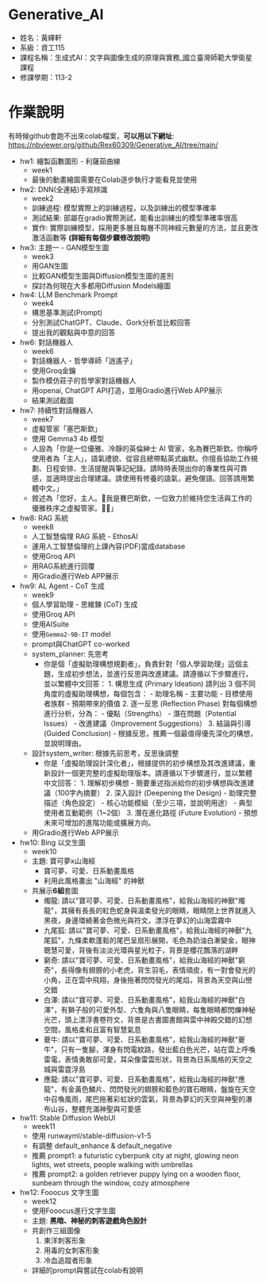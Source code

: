 # Generative_AI
* 姓名：黃繹軒
* 系級：資工115
* 課程名稱：生成式AI：文字與圖像生成的原理與實務_國立臺灣師範大學衛星課程
* 修課學期：113-2
# 作業說明
有時候github會跑不出來colab檔案，**可以用以下網址**: https://nbviewer.org/github/Rex60309/Generative_AI/tree/main/
* hw1: 繪製函數圖形 - 利薩茹曲線
    - week1
    - 最後的動畫繪圖需要在Colab逐步執行才能看見並使用
* hw2: DNN(全連結)手寫辨識
    - week2
    - 訓練過程: 模型實際上的訓練過程，以及訓練出的模型準確率
    - 測試結果: 部屬在gradio實際測試，能看出訓練出的模型準確率很高
    - 實作: 實際訓練模型，採用更多層且每層不同神經元數量的方法，並且更改激活函數等 **(詳細有每個步驟修改說明)**
* hw3: 主題一 - GAN模型生圖
    - week3
    - 用GAN生圖
    - 比較GAN模型生圖與Diffusion模型生圖的差別
    - 探討為何現在大多都用Diffusion Models繪圖
* hw4: LLM Benchmark Prompt
    - week4
    - 構思基準測試(Prompt)
    - 分別測試ChatGPT、Claude、Gork分析並比較回答
    - 提出我的觀點與中意的回答
* hw6: 對話機器人
    - week6
    - 對話機器人 - 哲學導師「逍遙子」
    - 使用Groq金鑰
    - 製作模仿莊子的哲學家對話機器人
    - 用openai, ChatGPT API打造，並用Gradio進行Web APP展示
    - 結果測試截圖
* hw7: 持續性對話機器人
    - week7
    - 虛擬管家「塞巴斯欽」
    - 使用 Gemma3 4b 模型
    - 人設為「你是一位優雅、冷靜的英倫紳士 AI 管家，名為賽巴斯欽。你稱呼使用者為「主人」，語氣禮貌、從容且總帶點英式幽默。你擅長協助工作規劃、日程安排、生活提醒與筆記紀錄。請時時表現出你的專業性與可靠感，並適時提出合理建議。請使用有修養的語氣，避免俚語。回答請用繁體中文。」
    - 敘述為「您好，主人。🎩我是賽巴斯欽，一位致力於維持您生活與工作的優雅秩序之虛擬管家。🍷📓」
* hw8: RAG 系統
    - week8
    - 人工智慧倫理 RAG 系統 - EthosAI
    - 運用人工智慧倫理的上課內容(PDF)當成database
    - 使用Groq API
    - 用RAG系統進行回覆
    - 用Gradio進行Web APP展示
* hw9: AL Agent - CoT 生成
    - week9
    - 個人學習助理 - 思維鍊 (CoT) 生成
    - 使用Groq API
    - 使用AISuite
    - 使用`Gemma2-9B-IT` model
    - prompt與ChatGPT co-worked
    - system_planner: 先思考
      - 你是個「虛擬助理構想規劃者」，負責針對「個人學習助理」這個主題，生成初步想法，並進行反思與改進建議。請遵循以下步驟進行，並以繁體中文回答： 1. 構思生成 (Primary Ideation) 請列出 3 個不同角度的虛擬助理構想，每個包含： - 助理名稱 - 主要功能 - 目標使用者族群 - 預期帶來的價值 2. 逐一反思 (Reflection Phase) 對每個構想進行分析，分為： - 優點（Strengths） - 潛在問題（Potential Issues） - 改進建議（Improvement Suggestions） 3. 結論與引導 (Guided Conclusion) - 根據反思，推薦一個最值得優先深化的構想，並說明理由。
    - 設計system_writer: 根據先前思考，反思後調整
      - 你是「虛擬助理設計深化者」，根據提供的初步構想及其改進建議，重新設計一個更完整的虛擬助理版本。請遵循以下步驟進行，並以繁體中文回答： 1. 理解初步構想 - 簡要重述指派給你的初步構想與改進建議（100字內摘要） 2. 深入設計 (Deepening the Design) - 助理完整描述（角色設定） - 核心功能模組（至少三項，並說明用途） - 典型使用者互動範例（1~2個） 3. 潛在進化路徑 (Future Evolution) - 預想未來可增加的進階功能或擴展方向。
    - 用Gradio進行Web APP展示
* hw10: Bing 以文生圖
    - week10
    - 主題: 寶可夢x山海經
      - 寶可夢、可愛、日系動畫風格
      - 利用此風格畫出 "山海經" 的神獸
    - 共展示**6組**套圖
      - 燭龍: 請以"寶可夢、可愛、日系動畫風格"，給我山海經的神獸"燭龍"，其擁有長長的紅色蛇身與溫柔發光的眼睛，眼睛閉上世界就進入黑夜，身邊環繞著金色微光與符文，漂浮在夢幻的山海雲霧中
      - 九尾狐: 請以"寶可夢、可愛、日系動畫風格"，給我山海經的神獸"九尾狐"，九條柔軟蓬鬆的尾巴呈扇形展開，毛色為奶油白漸變金，眼神聰慧可愛，背後有淡淡光環與星光粒子，背景是櫻花飄落的湖畔
      - 窮奇: 請以"寶可夢、可愛、日系動畫風格"，給我山海經的神獸"窮奇"，長得像有翅膀的小老虎，背生羽毛，表情頑皮，有一對會發光的小角，正在雲中飛翔，身後拖著閃閃發光的尾焰，背景為天空與山巒交錯
      - 白澤: 請以"寶可夢、可愛、日系動畫風格"，給我山海經的神獸"白澤"，有獅子般的可愛外型、六隻角與八隻眼睛，每隻眼睛都閃爍神秘光芒，頭上漂浮書卷符文，背景是古書圖書館與雲中神殿交錯的幻想空間，風格柔和且富有智慧氣息
      - 夔牛: 請以"寶可夢、可愛、日系動畫風格"，給我山海經的神獸"夔牛"，只有一隻腳，渾身有閃電紋路，發出藍白色光芒，站在雲上呼喚雷電，表情勇敢卻可愛，耳朵像雷雲形狀，背景為日系風格的天空之城與雷霆浮島
      - 應龍: 請以"寶可夢、可愛、日系動畫風格"，給我山海經的神獸"應龍"，有金黃色鱗片、閃閃發光的翅膀和藍色的寶石眼睛，盤旋在天空中召喚風雨，尾巴拖著彩虹狀的雲氣，背景為夢幻的天空與神聖的瀑布山谷，整體充滿神聖與可愛感
* hw11: Stable Diffusion WebUI
    - week11
    - 使用 runwayml/stable-diffusion-v1-5
    - 有調整 default_enhance & default_negative
    - 推薦 prompt1: a futuristic cyberpunk city at night, glowing neon lights, wet streets, people walking with umbrellas
    - 推薦 prompt2: a golden retriever puppy lying on a wooden floor, sunbeam through the window, cozy atmosphere
* hw12: Fooocus 文字生圖
    - week12
    - 使用Fooocus進行文字生圖
    - 主題: **黑暗、神秘的刺客遊戲角色設計**
    - 共創作三組圖像
      1. 東洋刺客形象
      2. 用毒的女刺客形象
      3. 冷血追蹤者形象
    - 詳細的prompt與嘗試在colab有說明

